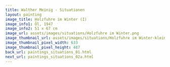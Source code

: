 ```yaml
---
title: Walther Meinig - Situationen
layout: painting
image_title: Holzfuhre im Winter (I)
image_info1: Öl, 1947
image_info2: 51 x 67 cm
image_url: assets/images/situations/Holzfuhre im Winter.png
image_thumbnail_url: assets/images/situations/Holzfuhre im Winter-klein.png
image_thumbnail_pixel_width: 633
image_thumbnail_pixel_height: 487
back_url: paintings_situations_01.html
next_url: paintings_situations_02a.html
---
```


